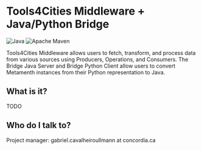 # Tools4Cities Middleware + Java/Python Bridge

![Java](https://img.shields.io/badge/Java-orange)
![Apache Maven](https://github.com/ptidejteam/ptidej-Ptidej/actions/workflows/maven.yml/badge.svg)

Tools4Cities Middleware allows users to fetch, transform, and process data from various sources using Producers, Operations, and Consumers. The Bridge Java Server and Bridge Python Client allow users to convert Metamenth instances from their Python representation to Java.

## What is it?

TODO

## Who do I talk to?

Project manager: gabriel.cavalheiroullmann at concordia.ca
